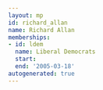 ```yaml
---
layout: mp
id: richard_allan
name: Richard Allan
memberships:
- id: ldem
  name: Liberal Democrats
  start: 
  end: '2005-03-18'
autogenerated: true
---
```


